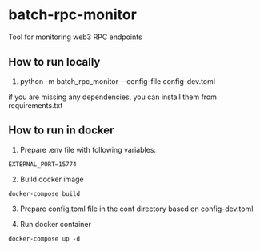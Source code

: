# batch-rpc-monitor

Tool for monitoring web3 RPC endpoints

## How to run locally

1. python -m batch_rpc_monitor --config-file config-dev.toml

if you are missing any dependencies, you can install them from requirements.txt

## How to run in docker

1. Prepare .env file with following variables:

```
EXTERNAL_PORT=15774
```

2. Build docker image

```
docker-compose build
```

3. Prepare config.toml file in the conf directory based on config-dev.toml

4. Run docker container

```
docker-compose up -d
```
